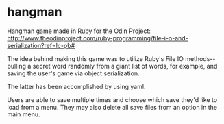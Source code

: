 # hangman
Hangman game made in Ruby for the Odin Project: http://www.theodinproject.com/ruby-programming/file-i-o-and-serialization?ref=lc-pb#  

The idea behind making this game was to utilize Ruby's File IO methods-- pulling a secret word randomly from a giant list of words, for example, and saving the user's game via object serialization.  

The latter has been accomplished by using yaml.  

Users are able to save multiple times and choose which save they'd like to load from a menu. They may also delete all save files from an option in the main menu.
